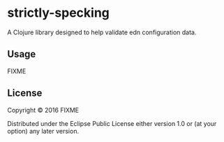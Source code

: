 # strictly-specking

A Clojure library designed to help validate edn configuration data.

## Usage

FIXME

## License

Copyright © 2016 FIXME

Distributed under the Eclipse Public License either version 1.0 or (at
your option) any later version.
